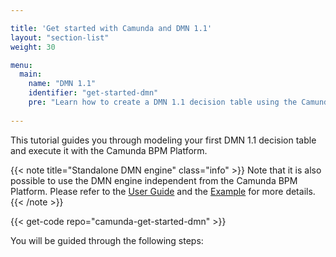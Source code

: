 ```yaml
---

title: 'Get started with Camunda and DMN 1.1'
layout: "section-list"
weight: 30

menu:
  main:
    name: "DMN 1.1"
    identifier: "get-started-dmn"
    pre: "Learn how to create a DMN 1.1 decision table using the Camunda Modeler. Package it as a web application and deploy it to an Apache Tomcat Server."
    
---
```


This tutorial guides you through modeling your first DMN 1.1 decision table and execute it with the Camunda BPM Platform.

{{< note title="Standalone DMN engine" class="info" >}}
Note that it is also possible to use the DMN engine independent from the Camunda BPM Platform. Please refer to the [User Guide](/manual/latest/user-guide/dmn-engine/embed/) and the [Example](https://github.com/camunda/camunda-bpm-examples/tree/master/dmn-engine/dmn-engine-java-main-method) for more details.
{{< /note >}}

{{< get-code repo="camunda-get-started-dmn" >}}

You will be guided through the following steps:
